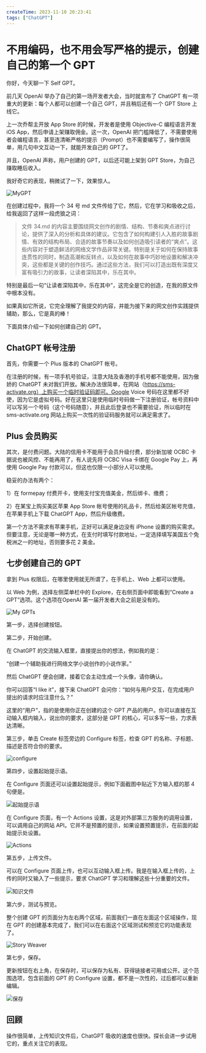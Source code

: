 ```yaml
---
createTime: 2023-11-10 20:23:41
tags: ["ChatGPT"]
---
```


# 不用编码，也不用会写严格的提示，创建自己的第一个 GPT

你好，今天聊一下 Self GPT。

前几天 OpenAI 举办了自己的第一场开发者大会，当时就宣布了 ChatGPT 有一项重大的更新：每个人都可以创建一个自己 GPT，并且稍后还有一个 GPT Store 上线它。

上一次乔帮主开放 App Store 的时候，开发者是使用 Objective-C 编程语言开发 iOS App，然后申请上架赚取佣金。这一次，OpenAI 把门槛降低了，不需要使用者会编程语言，甚至连清晰严格的提示（Prompt）也不需要编写了，操作很简单，用几句中文互动一下，就能开发自己的 GPT了。

并且，OpenAI 声称，用户创建的 GPT，以后还可能上架到 GPT Store，为自己赚取睡后收入。

我好奇它的表现，稍微试了一下，效果惊人。

![MyGPT](assets/F-jfFBJWAAAoHwP.jpeg)

在创建过程中，我将一个 34 号 md 文件传给了它，然后，它在学习和吸收之后，给我返回了这样一段虎狼之词：

> 文件 34.md 的内容主要围绕网文创作的剧情、结构、节奏和爽点进行讨论，提供了深入的分析和具体的建议。它包含了如何构建引人入胜的故事剧情、有效的结构布局、合适的故事节奏以及如何创造吸引读者的“爽点”。这些内容对于塑造鲜活的网络文学作品非常关键。特别是关于如何在保持故事连贯性的同时，制造高潮和反转点，以及如何在故事中巧妙地设置和解决冲突，这些都是关键的创作技巧。通过这些方法，我们可以打造出既有深度又富有吸引力的故事，让读者深陷其中，乐在其中。

特别是最后一句“让读者深陷其中，乐在其中”，这完全是它的创造，在我的原文件中根本没有。

如果真如它所说，它完全理解了我提交的内容，并能为接下来的网文创作实践提供辅助，那么，它是真的棒！

下面具体介绍一下如何创建自己的 GPT。

## ChatGPT 帐号注册

首先，你需要一个 Plus 版本的 ChatGPT 帐号。

在注册的时候，有一项手机号验证，注意大陆及香港的手机号都不能使用，因为傲娇的 ChatGPT 未对我们开放。解决办法很简单，在网站（https://sms-activate.org）上购买一个临时验证码即可。Google Voice 号码在这里都不好使，因为它是虚拟号码。好在这里只是使用临时号码做一下注册验证，帐号资料中可以写另一个号码（这个号码随意），并且此后登录也不需要验证，所以临时在 sms-activate.org 网站上购买一次性的验证码服务就可以满足需求了。

## Plus 会员购买

其次，是付费问题。大陆的信用卡不能用于会员升级付费，部分新加坡 OCBC 卡据说也被风控、不能再用了，有人说先将 OCBC Visa 卡绑在 Google Pay 上，再使用 Google Pay 付款可以，但这也仅限一小部分人可以使用。

稳妥的办法有两个：

1）在 formepay 付费开卡，使用支付宝充值美金，然后绑卡、缴费；

2）在某宝上购买美区苹果 App Store 帐号使用的礼品卡，然后给美区帐号充值，在苹果手机上下载 ChatGPT App，然后升级缴费。

第一个方法不需求有苹果手机，正好可以满足身边没有 iPhone 设置的购买需求。但要注意，无论是哪一种方式，在支付时填写付款地址，一定选择填写美国五个免税洲之一的地址，否则要多花 2 美金。

## 七步创建自己的 GPT

拿到 Plus 权限后，在哪里使用就无所谓了，在手机上、Web 上都可以使用。

以 Web 为例，选择左侧菜单栏中的 Explore，在右侧页面中即能看到“Create a GPT”选项。这个选项在OpenAI 第一届开发者大会之前是没有的。

![My GPTs](assets/efb466c410f6afb3cdbf37a90fbfc6c.png)

第一步，选择创建按钮。

第二步，开始创建。

在 ChatGPT 的交流输入框里，直接提出你的想法，例如我的是：

“创建一个辅助我进行网络文学小说创作的小说作家。”

然后 ChatGPT 便会创建，接着它会主动生成一个头像，请你确认。

你可以回答“I like it”，接下来 ChatGPT 会问你：“如何与用户交互，在完成用户提出的请求时应注意什么？”

这里的“用户”，指的是使用你正在创建的这个 GPT 产品的用户。你可以直接在互动输入框内输入，说出你的要求，这部分是 GPT 的核心，可以多写一些，力求表达清晰。

第三步，单击 Create 标签旁边的 Configure 标签，检查 GPT 的名称、子标题、描述是否符合你的要求。

![configure](assets/image-20231110223101946.png)

第四步，设置起始提示语。

在 Configure 页面还可以设置起始提示，例如下面截图中贴近下方输入框的那 4 句便是。

![起始提示语](assets/image-20231110223447314.png)

在 Configure 页面，有一个 Actions 设置，这是对外部第三方服务的调用设置，可以调用自己的网站 API。它并不是预置的提示，如果设置预置提示，在前面的起始提示处设置。

![Actions](assets/image-20231110223617423.png)

第五步，上传文件。

可以在 Configure 页面上传，也可以互动输入框上传。我是在输入框上传的，上传的同时又输入了一些提示，要求 ChatGPT 学习和理解这些十分重要的文件。

![知识文件](assets/image-20231110223905299.png)

第六步，测试与预览。

整个创建 GPT 的页面分为左右两个区域，前面我们一直在左面这个区域操作，现在 GPT 的创建基本完成了，我们可以在右面这个区域测试和预览它的功能表现了。

![Story Weaver](assets/image-20231110224231228.png)

第七步，保存。

更新按钮在右上角，在保存时，可以保存为私有、获得链接者可用或公开。这个范围选项，包含前面的 GPT 的 Configure 设置，都不是一次性的，过后都可以重新编辑。

![保存](assets/image-20231110224506012.png)

## 回顾

操作很简单，上传知识文件后，ChatGPT 吸收的速度也很快。探长会进一步试用它的，重点关注它的表现。
